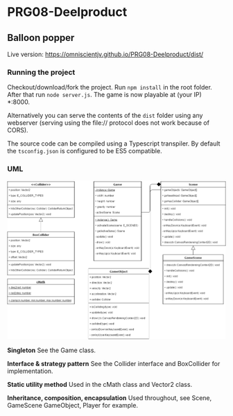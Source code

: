# PRG08-Deelproduct

## Balloon popper
Live version: https://omniscientjv.github.io/PRG08-Deelproduct/dist/

### Running the project

Checkout/download/fork the project. Run `npm install` in the root folder. After that run `node server.js`. The game is now playable at (your IP) *:8000.

Alternatively you can serve the contents of the `dist` folder using any webserver (serving using the file:// protocol does not work because of CORS).

The source code can be compiled using a Typescript transpiler. By default the `tsconfig.json` is configured to be ES5 compatible.

### UML
![UML](uml.png?raw=true "UML")

**Singleton**
See the Game class.

**Interface & strategy pattern**
See the Collider interface and BoxCollider for implementation.

**Static utility method**
Used in the cMath class and Vector2 class.

**Inheritance, composition, encapsulation**
Used throughout, see Scene, GameScene GameObject, Player for example.